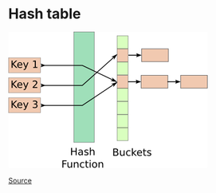 # Hash table

![Hash table](../_Assets/images/k7c89.png)

[Source](https://simpledevcode.wordpress.com/2015/07/07/hash-tables-tutorial-c-c-java/)

